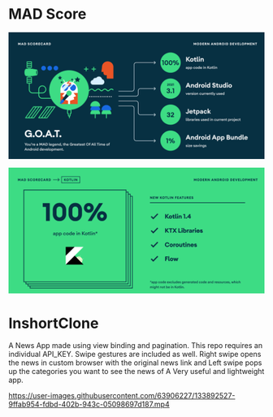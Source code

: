 # MAD Score

![MAD Score Summary](https://github.com/saumya2thetatechnolabs/Network-Interceptor/blob/master/networkInterceptor/summary.png)

![Kotlin Score Summary](https://github.com/saumya2thetatechnolabs/Network-Interceptor/blob/master/networkInterceptor/kotlin.png)

# InshortClone
 A News App made using view binding and pagination. This repo requires an individual API_KEY. Swipe gestures are included as well. Right swipe opens the news in custom browser with the original news link and Left swipe pops up the categories you want to see the news of  A Very useful and lightweight app.


https://user-images.githubusercontent.com/63906227/133892527-9ffab954-fdbd-402b-943c-05098697d187.mp4
